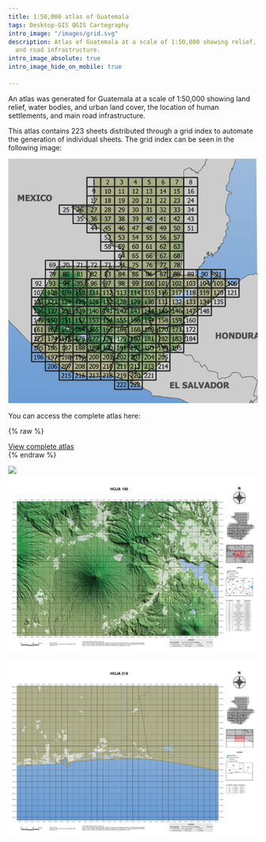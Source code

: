```yaml
---
title: 1:50,000 atlas of Guatemala
tags: Desktop-GIS QGIS Cartography
intro_image: "/images/grid.svg"
description: Atlas of Guatemala at a scale of 1:50,000 showing relief, human settlements
  and road infrastructure.
intro_image_absolute: true
intro_image_hide_on_mobile: true

---
```

An atlas was generated for Guatemala at a scale of 1:50,000 showing land relief, water bodies, and urban land cover, the location of human settlements, and main road infrastructure.

This atlas contains 223 sheets distributed through a grid index to automate the generation of individual sheets. The grid index can be seen in the following image:

![](/images/images/cudricula_indice.png)

You can access the complete atlas here:

{% raw %}
<div class="call-box-bottom"><a href="https://drive.google.com/drive/folders/1R6WtR8lghIKzZNXNHEI5zWbMZV8_ImOT" class="button">View complete atlas</a></div>
{% endraw %}

![](/images/images/hoja176.png)![](/images/images/hoja190.png)

![](/images/images/hoja218.png)
